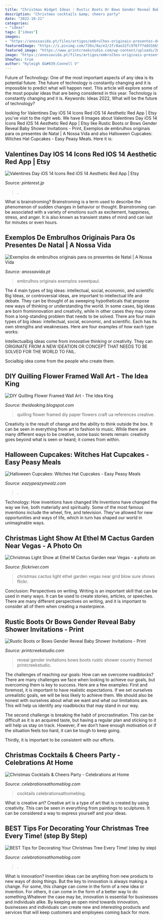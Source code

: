 ```yaml
---
title: "Christmas Widget Ideas : Rustic Boots Or Bows Gender Reveal Baby Shower Invitations"
description: "Christmas cocktails &amp; cheers party"
date: "2022-10-21"
categories:
- "ideas"
tags: ["ideas"]
images:
- "https://anossavida.pt/files/artigos/embrulhos-originais-presentes-de-Natal_32.jpg"
featuredImage: "https://i.pinimg.com/736x/0a/e3/2f/0ae32fc976ff7ddd16b5acbe06057987.jpg"
featured_image: "https://www.printcreekstudio.com/wp-content/uploads/2017/01/rustic-boots-or-bows-gender-reveal-invitations.jpg"
image: "https://anossavida.pt/files/artigos/embrulhos-originais-presentes-de-Natal_32.jpg"
ShowToc: true
author: "Kyleigh O&#039;Connell V"
---
```



Future of Technology: One of the most important aspects of any idea is its potential future. The future of technology is constantly changing and it is impossible to predict what will happen next. This article will explore some of the most popular ideas that are being considered in this year.
Technology is constantly changing and it is. Keywords: Ideas 2022, What will be the future of technology?

	

		
looking for Valentines Day iOS 14 Icons Red iOS 14 Aesthetic Red App | Etsy you've visit to the right web. We have 8 Images about Valentines Day iOS 14 Icons Red iOS 14 Aesthetic Red App | Etsy like Rustic Boots or Bows Gender Reveal Baby Shower Invitations - Print, Exemplos de embrulhos originais para os presentes de Natal | A Nossa Vida and also Halloween Cupcakes: Witches Hat Cupcakes - Easy Peasy Meals. Here it is:
		
    
## Valentines Day IOS 14 Icons Red IOS 14 Aesthetic Red App | Etsy

<img loading=lazy src="https://i.pinimg.com/736x/0a/e3/2f/0ae32fc976ff7ddd16b5acbe06057987.jpg" onerror="this.onerror=null;this.src='https://tse3.mm.bing.net/th?id=OIP.qDHoVkwXeKhFNmKLnDmfxgHaLH&amp;pid=15.1';" alt="Valentines Day iOS 14 Icons Red iOS 14 Aesthetic Red App | Etsy">

_Source: pinterest.jp_

>. 

	

What is brainstroming?
Brainstroming is a term used to describe the phenomenon of sudden changes in behavior or thought. Brainstroming can be associated with a variety of emotions such as excitement, happiness, stress, and anger. It is also known as transient states of mind and can last for minutes or even hours.

    
## Exemplos De Embrulhos Originais Para Os Presentes De Natal | A Nossa Vida

<img loading=lazy src="https://anossavida.pt/files/artigos/embrulhos-originais-presentes-de-Natal_32.jpg" onerror="this.onerror=null;this.src='https://tse2.mm.bing.net/th?id=OIP.cbWTpDjGojfordCuRllucQAAAA&amp;pid=15.1';" alt="Exemplos de embrulhos originais para os presentes de Natal | A Nossa Vida">

_Source: anossavida.pt_

>embrulhos originais exemplos sweetpaul. 

	

The 4 main types of big ideas: intellectual, social, economic, and scientific
Big Ideas, or controversial ideas, are important to intellectual life and debate. They can be thought of as sweeping hypotheticals that propose new ways of thinking or understanding the world. In some cases, big ideas are born frominnovation and creativity, while in other cases they may come from a long-standing problem that needs to be solved.
There are four main types of big ideas: intellectual, social, economic, and scientific. Each has its own strengths and weaknesses. Here are four examples of how each type works:

 Intellectualbig ideas come from innovative thinking or creativity. They can ORIGINATE FROM A NEW IDEATION OR CONCEPT THAT NEEDS TO BE SOLVED FOR THE WORLD TO FAIL. 

Socialbig idea come from the people who create them.

    
## DIY Quilling Flower Framed Wall Art - The Idea King

<img loading=lazy src="https://2.bp.blogspot.com/-gfIx7-uh6n4/U8tC5tjmjGI/AAAAAAAAbyI/wxjRHl4Kdmc/s1600/9.JPG" onerror="this.onerror=null;this.src='https://tse4.mm.bing.net/th?id=OIP.9yWDhnojmE5gdUsneRCOCQAAAA&amp;pid=15.1';" alt="DIY Quilling Flower Framed Wall Art - The Idea King">

_Source: theideaking.blogspot.com_

>quilling flower framed diy paper flowers craft ua references creative. 

	

Creativity is the result of change and the ability to think outside the box. It can be seen in everything from art to fashion to music. While there are many different ways to be creative, some basic tenets remain: creativity goes beyond what is seen or heard; it comes from within.

    
## Halloween Cupcakes: Witches Hat Cupcakes - Easy Peasy Meals

<img loading=lazy src="https://i1.wp.com/www.eazypeazymealz.com/wp-content/uploads/2018/10/witches-2.jpg?fit=680%2C1020&amp;ssl=1" onerror="this.onerror=null;this.src='https://tse3.mm.bing.net/th?id=OIP.99leSdQtYeSplYgpotpHSAHaLH&amp;pid=15.1';" alt="Halloween Cupcakes: Witches Hat Cupcakes - Easy Peasy Meals">

_Source: eazypeazymealz.com_

>. 

	

Technology: How inventions have changed life
Inventions have changed the way we live, both materially and spiritually. Some of the most famous inventions include the wheel, fire, and television. They've allowed for new opportunities and ways of life, which in turn has shaped our world in unimaginable ways.

    
## Christmas Light Show At Ethel M Cactus Garden Near Vegas - A Photo On

<img loading=lazy src="http://farm4.staticflickr.com/3288/2717875030_0fd1962da2_o.jpg" onerror="this.onerror=null;this.src='https://tse1.mm.bing.net/th?id=OIP.OBN6kAeMTnowuPRhE8xYmwHaFj&amp;pid=15.1';" alt="Christmas Light Show at Ethel M Cactus Garden near Vegas - a photo on">

_Source: flickriver.com_

>christmas cactus light ethel garden vegas near grid blow sure shows flickr. 

	

Conclusion: Perspectives on writing.
Writing is an important skill that can be used in many ways. It can be used to create stories, articles, or speeches. There are many different perspectives on writing, and it is important to consider all of them when creating a masterpiece.

    
## Rustic Boots Or Bows Gender Reveal Baby Shower Invitations - Print

<img loading=lazy src="https://www.printcreekstudio.com/wp-content/uploads/2017/01/rustic-boots-or-bows-gender-reveal-invitations.jpg" onerror="this.onerror=null;this.src='https://tse1.mm.bing.net/th?id=OIP.yeI855ZLR6wALFhMOU3jmQHaHa&amp;pid=15.1';" alt="Rustic Boots or Bows Gender Reveal Baby Shower Invitations - Print">

_Source: printcreekstudio.com_

>reveal gender invitations bows boots rustic shower country themed printcreekstudio. 

	

The challenges of reaching our goals: How can we overcome roadblocks?
There are many challenges we face when looking to achieve our goals, but overcoming them is key to success. Here are a few examples:
First and foremost, it is important to have realistic expectations. If we set ourselves unrealistic goals, we will be less likely to achieve them. We should also be honest with ourselves about what we want and what our limitations are. This will help us identify any roadblocks that may stand in our way.

The second challenge is breaking the habit of procrastination. This can be difficult as it is an acquired taste, but having a regular plan and sticking to it will help us stay on track. However, if we don’t have enough motivation or if the situation feels too hard, it can be tough to keep going.

Thirdly, it is important to be consistent with our efforts.

    
## Christmas Cocktails &amp; Cheers Party - Celebrations At Home

<img loading=lazy src="https://celebrationsathomeblog.com/wp-content/uploads/2010/11/Christmas-cocktail-party-2.jpg" onerror="this.onerror=null;this.src='https://tse1.mm.bing.net/th?id=OIP.cKIZa52NNwjuyFYWc1ThsQHaFa&amp;pid=15.1';" alt="Christmas Cocktails &amp; Cheers Party - Celebrations at Home">

_Source: celebrationsathomeblog.com_

>cocktails celebrationsathomeblog. 

	

What is creative art?
Creative art is a type of art that is created by using creativity. This can be seen in everything from paintings to sculptures. It can be considered a way to express yourself and your ideas.

    
## BEST Tips For Decorating Your Christmas Tree Every Time! (step By Step)

<img loading=lazy src="https://celebrationsathomeblog.com/wp-content/uploads/2013/11/how-to-decorate-christmas-tree.jpg" onerror="this.onerror=null;this.src='https://tse2.mm.bing.net/th?id=OIP.zFtXGy0bvEtw7i0JjaEm-QHaLz&amp;pid=15.1';" alt="BEST Tips for Decorating Your Christmas Tree Every Time! (step by step)">

_Source: celebrationsathomeblog.com_

>. 

	

What is innovation?
Invention ideas can be anything from new products to new ways of doing things. But the key to innovation is always making a change. For some, this change can come in the form of a new idea or invention. For others, it can come in the form of a better way to do something.Whatever the case may be, innovation is essential for businesses and individuals alike. By keeping an open mind towards innovation, businesses and individuals can create new and interesting products and services that will keep customers and employees coming back for more.

